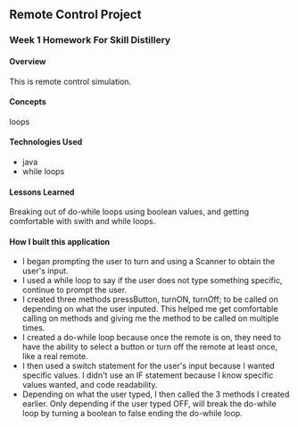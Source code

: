 ## Remote Control Project

### Week 1 Homework For Skill Distillery

#### Overview

This is remote control simulation.

#### Concepts
loops

#### Technologies Used

* java
* while loops

#### Lessons Learned

Breaking out of do-while loops using boolean values, and getting comfortable with swith and while loops.

#### How I built this application

* I began prompting the user to turn and using a Scanner to obtain the user's input.
* I used a while loop to say if the user does not type something specific, continue to prompt the user.
* I created three methods pressButton, turnON, turnOff; to be called on depending on what the user inputed. This helped me get comfortable calling on methods and giving me the method to be called on multiple times.
* I created a do-while loop because once the remote is on, they need to have the ability to select a button or turn off the remote at least once, like a real remote.
* I then used a switch statement for the user's input because I wanted specific values. I didn't use an IF statement because I know specific values wanted, and code readability.
* Depending on what the user typed, I then called the 3 methods I created earlier. Only depending if the user typed OFF, will break the do-while loop by turning a boolean to false ending the do-while loop.

